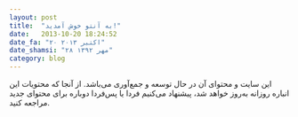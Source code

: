 ```yaml
---
layout: post
title:  "به آنتو خوش آمدید!"
date:   2013-10-20 18:24:52
date_fa: "۲۰ اکتبر ۲۰۱۳"
date_shamsi: "۲۸ مهر ۱۳۹۲"
category: blog
---
```


این سایت و محتوای آن در حال توسعه و جمع‌آوری می‌باشد. از آنجا که محتویات این انباره روزانه به‌روز خواهد شد، پیشنهاد می‌کنیم فردا یا پس‌فردا دوباره برای محتوای جدید مراجعه کنید.
